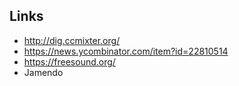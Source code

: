 ## Links
- http://dig.ccmixter.org/
- https://news.ycombinator.com/item?id=22810514
- https://freesound.org/
- Jamendo